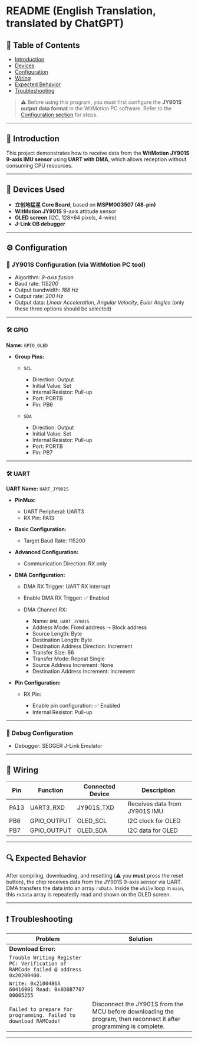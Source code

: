 # README (English Translation, translated by ChatGPT)

## 📌 Table of Contents

* [Introduction](#introduction)
* [Devices](#devices)
* [Configuration](#configuration)
* [Wiring](#wiring)
* [Expected Behavior](#expected-behavior)
* [Troubleshooting](#troubleshooting)

> ⚠️ Before using this program, you must first configure the **JY901S output data format** in the WitMotion PC software. Refer to the [Configuration section](#configuration) for steps.

---

## 🧠 Introduction

This project demonstrates how to receive data from the **WitMotion JY901S 9-axis IMU sensor** using **UART with DMA**, which allows reception without consuming CPU resources.

---

## 🧰 Devices Used

* **立创地猛星 Core Board**, based on **MSPM0G3507 (48-pin)**
* **WitMotion JY901S** 9-axis attitude sensor
* **OLED screen** (I2C, 128×64 pixels, 4-wire)
* **J-Link OB debugger**

---

## ⚙️ Configuration

### 🔧 JY901S Configuration (via WitMotion PC tool)

* Algorithm: *9-axis fusion*
* Baud rate: *115200*
* Output bandwidth: *188 Hz*
* Output rate: *200 Hz*
* Output data: *Linear Acceleration*, *Angular Velocity*, *Euler Angles* (only these three options should be selected)

---

### 🛠️ GPIO

**Name:** `GPIO_OLED`

* **Group Pins:**

  * `SCL`

    * Direction: Output
    * Initial Value: Set
    * Internal Resistor: Pull-up
    * Port: PORTB
    * Pin: PB6
  * `SDA`

    * Direction: Output
    * Initial Value: Set
    * Internal Resistor: Pull-up
    * Port: PORTB
    * Pin: PB7

---

### 🛠️ UART

**UART Name:** `UART_JY901S`

* **PinMux:**

  * UART Peripheral: UART3
  * RX Pin: PA13

* **Basic Configuration:**

  * Target Baud Rate: 115200

* **Advanced Configuration:**

  * Communication Direction: RX only

* **DMA Configuration:**

  * DMA RX Trigger: UART RX interrupt
  * Enable DMA RX Trigger: ✅ Enabled
  * DMA Channel RX:

    * Name: `DMA_UART_JY901S`
    * Address Mode: Fixed address ➝ Block address
    * Source Length: Byte
    * Destination Length: Byte
    * Destination Address Direction: Increment
    * Transfer Size: 66
    * Transfer Mode: Repeat Single
    * Source Address Increment: None
    * Destination Address Increment: Increment

* **Pin Configuration:**

  * RX Pin:

    * Enable pin configuration: ✅ Enabled
    * Internal Resistor: Pull-up

---

### 🐞 Debug Configuration

* Debugger: SEGGER J-Link Emulator

---

## 🔌 Wiring

| Pin  | Function     | Connected Device | Description                   |
| ---- | ------------ | ---------------- | ----------------------------- |
| PA13 | UART3\_RXD   | JY901S\_TXD      | Receives data from JY901S IMU |
| PB6  | GPIO\_OUTPUT | OLED\_SCL        | I2C clock for OLED            |
| PB7  | GPIO\_OUTPUT | OLED\_SDA        | I2C data for OLED             |

---

## 🔍 Expected Behavior

After compiling, downloading, and resetting (⚠️ you **must** press the reset button), the chip receives data from the JY901S 9-axis sensor via UART. DMA transfers the data into an array `rxData`. Inside the `while` loop in `main`, this `rxData` array is repeatedly read and shown on the OLED screen.

---

## ❗ Troubleshooting

| Problem | Solution |
| --- | --- |
| **Download Error:**                                                                 |                                                                                                                     |
| `Trouble Writing Register PC: Verification of RAMCode failed @ address 0x20200400.` |                                                                                                                     |
| `Write: 0x2100486A 60416001 Read: 0x0D0B7707 00005255`                              |                                                                                                                     |
| `Failed to prepare for programming. Failed to download RAMCode!`                    | Disconnect the JY901S from the MCU before downloading the program, then reconnect it after programming is complete. |

---

